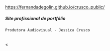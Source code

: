 https://fernandadegolin.github.io/crusco_public/

##### Site profissional de portfólio

`Produtora Audiovisual - Jessica Crusco`

<br><
